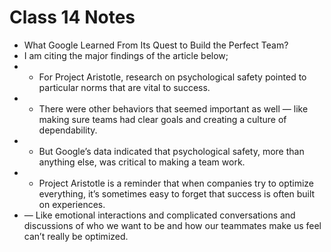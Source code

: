 # Class 14 Notes

* What Google Learned From Its Quest to Build the Perfect Team?
* I am citing the major findings of the article below;
* - For Project Aristotle, research on psychological safety pointed to particular norms that are vital to success. 
* - There were other behaviors that seemed important as well — like making sure teams had clear goals and creating a culture of dependability. 
* - But Google’s data indicated that psychological safety, more than anything else, was critical to making a team work.
* - Project Aristotle is a reminder that when companies try to optimize everything, it’s sometimes easy to forget that success is often built on experiences.
* — Like emotional interactions and complicated conversations and discussions of who we want to be and how our teammates make us feel can’t really be optimized. 

